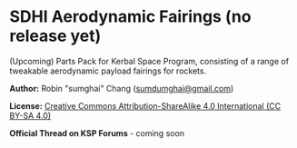 # SDHI Aerodynamic Fairings (no release yet)
(Upcoming) Parts Pack for Kerbal Space Program, consisting of a range of tweakable aerodynamic payload fairings for rockets.

**Author:** Robin "sumghai" Chang (sumdumghai@gmail.com)

**License:** [Creative Commons Attribution-ShareAlike 4.0 International (CC BY-SA 4.0)](http://www.creativecommons.org/licenses/by-sa/4.0/)

**Official Thread on KSP Forums** - coming soon
